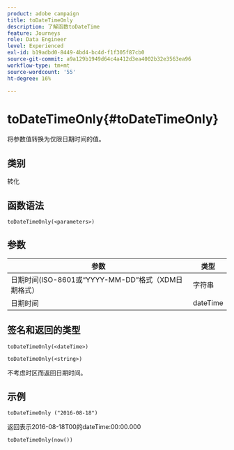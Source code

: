 ```yaml
---
product: adobe campaign
title: toDateTimeOnly
description: 了解函数toDateTime
feature: Journeys
role: Data Engineer
level: Experienced
exl-id: b19adbd0-8449-4bd4-bc4d-f1f305f87cb0
source-git-commit: a9a129b1949d64c4a412d3ea4002b32e3563ea96
workflow-type: tm+mt
source-wordcount: '55'
ht-degree: 16%

---
```


# toDateTimeOnly{#toDateTimeOnly}

将参数值转换为仅限日期时间的值。

## 类别

转化

## 函数语法

`toDateTimeOnly(<parameters>)`

## 参数

| 参数 | 类型 |
|-----------|------------------|
| 日期时间(ISO-8601或“YYYY-MM-DD”格式（XDM日期格式） | 字符串 |
| 日期时间 | dateTime |

## 签名和返回的类型

`toDateTimeOnly(<dateTime>)`

`toDateTimeOnly(<string>)`
<!--`toDateTimeOnly(<integer>,<integer>,<integer>)`
`toDateTimeOnly(<integer>,<integer>,<integer>,<integer>,<integer>,<integer>)`-->

不考虑时区而返回日期时间。

## 示例

`toDateTimeOnly ("2016-08-18")`

返回表示2016-08-18T00的dateTime:00:00.000

`toDateTimeOnly(now())`

<!--`toDateTimeOnly(2016,8,18,23,17,59)`

Returns 2016-08-18T23:17:59.000.

`toDateTimeOnly(2016,8,18)`

Returns 2016-08-18T00:00:00.000.-->
